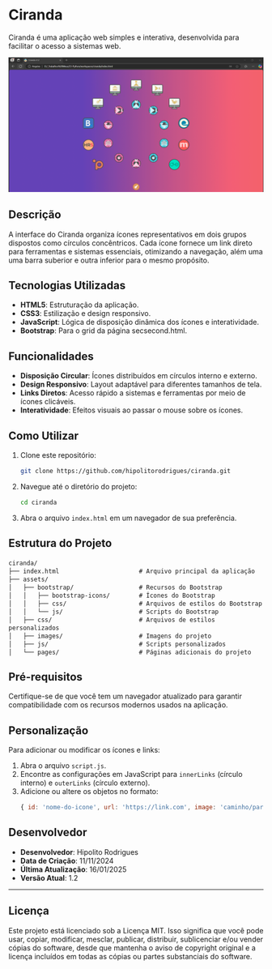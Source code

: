 # Ciranda

Ciranda é uma aplicação web simples e interativa, desenvolvida para facilitar o acesso a sistemas web.

![alt text](https://github.com/hipolitorodrigues/ciranda/blob/5e354c1b1ad0bf8a30bb20acd324818beef8f86f/assets/images/sampling.png)

## Descrição

A interface do Ciranda organiza ícones representativos em dois grupos dispostos como círculos concêntricos. Cada ícone fornece um link direto para ferramentas e sistemas essenciais, otimizando a navegação, além uma uma barra suberior e outra inferior para o mesmo propósito.

## Tecnologias Utilizadas

- **HTML5**: Estruturação da aplicação.
- **CSS3**: Estilização e design responsivo.
- **JavaScript**: Lógica de disposição dinâmica dos ícones e interatividade.
- **Bootstrap**: Para o grid da página secsecond.html.

## Funcionalidades

- **Disposição Circular**: Ícones distribuídos em círculos interno e externo.
- **Design Responsivo**: Layout adaptável para diferentes tamanhos de tela.
- **Links Diretos**: Acesso rápido a sistemas e ferramentas por meio de ícones clicáveis.
- **Interatividade**: Efeitos visuais ao passar o mouse sobre os ícones.

## Como Utilizar

1. Clone este repositório:
   ```bash
   git clone https://github.com/hipolitorodrigues/ciranda.git
   ```

2. Navegue até o diretório do projeto:
   ```bash
   cd ciranda
   ```

3. Abra o arquivo `index.html` em um navegador de sua preferência.

## Estrutura do Projeto

```plaintext
ciranda/
├── index.html                      # Arquivo principal da aplicação
├── assets/
│   ├── bootstrap/                  # Recursos do Bootstrap
│   │   ├── bootstrap-icons/        # Ícones do Bootstrap
│   │   ├── css/                    # Arquivos de estilos do Bootstrap
│   │   └── js/                     # Scripts do Bootstrap
│   ├── css/                        # Arquivos de estilos personalizados
│   ├── images/                     # Imagens do projeto
│   ├── js/                         # Scripts personalizados
│   └── pages/                      # Páginas adicionais do projeto
```

## Pré-requisitos

Certifique-se de que você tem um navegador atualizado para garantir compatibilidade com os recursos modernos usados na aplicação.

## Personalização

Para adicionar ou modificar os ícones e links:

1. Abra o arquivo `script.js`.
2. Encontre as configurações em JavaScript para `innerLinks` (círculo interno) e `outerLinks` (círculo externo).
3. Adicione ou altere os objetos no formato:
   ```javascript
   { id: 'nome-do-icone', url: 'https://link.com', image: 'caminho/para/imagem.png' }
   ```

## Desenvolvedor

- **Desenvolvedor**: Hipolito Rodrigues
- **Data de Criação**: 11/11/2024
- **Última Atualização**: 16/01/2025
- **Versão Atual**: 1.2

---

## Licença

Este projeto está licenciado sob a Licença MIT. Isso significa que você pode usar, copiar, modificar, mesclar, publicar, distribuir, sublicenciar e/ou vender cópias do software, desde que mantenha o aviso de copyright original e a licença incluídos em todas as cópias ou partes substanciais do software.
